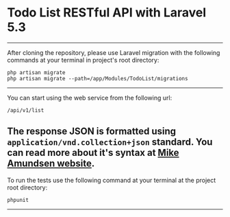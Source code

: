 **Todo List RESTful API with Laravel 5.3**
=======
----------
After cloning the repository, please use Laravel migration with the following commands at your terminal in project's root directory:

    php artisan migrate
    php artisan migrate --path=/app/Modules/TodoList/migrations


----------
You can start using the web service from the following url:

    /api/v1/list

The response JSON is formatted using `application/vnd.collection+json` standard. You can read more about it's syntax at [Mike Amundsen website](http://amundsen.com/media-types/collection/format/).
----------

To run the tests use the following command at your terminal at the project root directory:

    phpunit

----------

